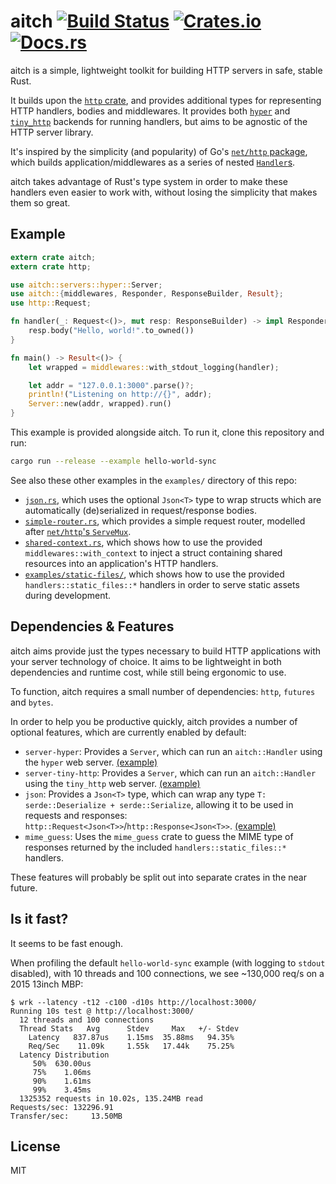# aitch [![Build Status](https://travis-ci.org/mjkillough/aitch.svg?branch=master)](https://travis-ci.org/mjkillough/aitch) [![Crates.io](https://img.shields.io/crates/v/aitch.svg)](https://crates.io/crates/aitch) [![Docs.rs](https://docs.rs/aitch/badge.svg)](https://docs.rs/aitch/)

aitch is a simple, lightweight toolkit for building HTTP servers in safe, stable Rust.

It builds upon the [`http` crate](https://github.com/hyperium/http), and provides additional types for representing HTTP handlers, bodies and middlewares. It provides both [`hyper`](https://hyper.rs/) and [`tiny_http`](https://github.com/tiny-http/tiny-http) backends for running handlers, but aims to be agnostic of the HTTP server library.

It's inspired by the simplicity (and popularity) of Go's [`net/http` package](https://golang.org/pkg/net/http/), which builds application/middlewares as a series of nested [`Handler`s](https://golang.org/pkg/net/http/#Handler).

aitch takes advantage of Rust's type system in order to make these handlers even easier to work with, without losing the simplicity that makes them so great.

## Example

```rust
extern crate aitch;
extern crate http;

use aitch::servers::hyper::Server;
use aitch::{middlewares, Responder, ResponseBuilder, Result};
use http::Request;

fn handler(_: Request<()>, mut resp: ResponseBuilder) -> impl Responder {
    resp.body("Hello, world!".to_owned())
}

fn main() -> Result<()> {
    let wrapped = middlewares::with_stdout_logging(handler);

    let addr = "127.0.0.1:3000".parse()?;
    println!("Listening on http://{}", addr);
    Server::new(addr, wrapped).run()
}
```

This example is provided alongside aitch. To run it, clone this repository and run:

```sh
cargo run --release --example hello-world-sync
```

See also these other examples in the `examples/` directory of this repo:
 - [`json.rs`](examples/json.rs), which uses the optional `Json<T>` type to wrap structs which are automatically (de)serialized in request/response bodies.
 - [`simple-router.rs`](examples/simple-router.rs), which provides a simple request router, modelled after [`net/http`'s `ServeMux`](https://golang.org/pkg/net/http/#ServeMux).
 - [`shared-context.rs`](examples/shared-context.rs), which shows how to use the provided `middlewares::with_context` to inject a struct containing shared resources into an application's HTTP handlers.
 - [`examples/static-files/`](examples/static-files/), which shows how to use the provided `handlers::static_files::*` handlers in order to serve static assets during development.

## Dependencies & Features

aitch aims provide just the types necessary to build HTTP applications with your server technology of choice. It aims to be lightweight in both dependencies and runtime cost, while still being ergonomic to use.

To function, aitch requires a small number of dependencies: `http`, `futures` and `bytes`.

In order to help you be productive quickly, aitch provides a number of optional features, which are currently enabled by default:

 - `server-hyper`: Provides a `Server`, which can run an `aitch::Handler` using the `hyper` web server. [(example)](examples/hello-world-sync.rs)
 - `server-tiny-http`: Provides a `Server`, which can run an `aitch::Handler` using the `tiny_http` web server. [(example)](examples/tiny_http.rs)
 - `json`: Provides a `Json<T>` type, which can wrap any type `T: serde::Deserialize + serde::Serialize`, allowing it to be used in requests and responses: `http::Request<Json<T>>`/`http::Response<Json<T>>`.  [(example)](examples/json.rs)
 - `mime_guess`: Uses the `mime_guess` crate to guess the MIME type of responses returned by the included `handlers::static_files::*` handlers.

These features will probably be split out into separate crates in the near future.

## Is it fast?

It seems to be fast enough.

When profiling the default `hello-world-sync` example (with logging to `stdout` disabled), with 10 threads and 100 connections, we see ~130,000 req/s on a 2015 13inch MBP:

```
$ wrk --latency -t12 -c100 -d10s http://localhost:3000/
Running 10s test @ http://localhost:3000/
  12 threads and 100 connections
  Thread Stats   Avg      Stdev     Max   +/- Stdev
    Latency   837.87us    1.15ms  35.88ms   94.35%
    Req/Sec    11.09k     1.55k   17.44k    75.25%
  Latency Distribution
     50%  630.00us
     75%    1.06ms
     90%    1.61ms
     99%    3.45ms
  1325352 requests in 10.02s, 135.24MB read
Requests/sec: 132296.91
Transfer/sec:     13.50MB
```

## License

MIT
